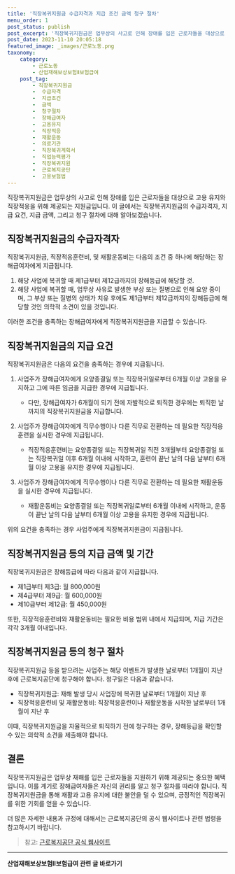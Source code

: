```yaml
---
title: '직장복귀지원금 수급자격과 지급 조건 금액 청구 절차'
menu_order: 1
post_status: publish
post_excerpt: '직장복귀지원금은 업무상의 사고로 인해 장애를 입은 근로자들을 대상으로 고용 유지와 직장적응을 위해 제공되는 지원금입니다. 이 글에서는 직장복귀지원금의 수급자격자, 지급 요건, 지급 금액, 그리고 청구 절차에 대해 알아보겠습니다.'
post_date: 2023-11-10 20:05:18
featured_image: _images/근로노동.png
taxonomy:
    category:
        - 근로노동
        - 산업재해보상보험Ⅱ보험급여
    post_tag:
        - 직장복귀지원금
        -  수급자격
        -  지급조건
        -  금액
        -  청구절차
        -  장해급여자
        -  고용유지
        -  직장적응
        -  재활운동
        -  의료기관
        -  직장복귀계획서
        -  직업능력평가
        -  직장복귀지원
        -  근로복지공단
        -  고용보험법
---
```




직장복귀지원금은 업무상의 사고로 인해 장애를 입은 근로자들을 대상으로 고용 유지와 직장적응을 위해 제공되는 지원금입니다. 이 글에서는 직장복귀지원금의 수급자격자, 지급 요건, 지급 금액, 그리고 청구 절차에 대해 알아보겠습니다.

## 직장복귀지원금의 수급자격자

직장복귀지원금, 직장적응훈련비, 및 재활운동비는 다음의 조건 중 하나에 해당하는 장해급여자에게 지급됩니다.

1. 해당 사업에 복귀할 때 제1급부터 제12급까지의 장해등급에 해당할 것.
2. 해당 사업에 복귀할 때, 업무상 사유로 발생한 부상 또는 질병으로 인해 요양 중이며, 그 부상 또는 질병의 상태가 치유 후에도 제1급부터 제12급까지의 장해등급에 해당할 것인 의학적 소견이 있을 것입니다.

이러한 조건을 충족하는 장해급여자에게 직장복귀지원금을 지급할 수 있습니다.

## 직장복귀지원금의 지급 요건

직장복귀지원금은 다음의 요건을 충족하는 경우에 지급됩니다.

1. 사업주가 장해급여자에게 요양종결일 또는 직장복귀일로부터 6개월 이상 고용을 유지하고 그에 따른 임금을 지급한 경우에 지급됩니다.
   - 다만, 장해급여자가 6개월이 되기 전에 자발적으로 퇴직한 경우에는 퇴직한 날까지의 직장복귀지원금을 지급합니다.

2. 사업주가 장해급여자에게 직무수행이나 다른 직무로 전환하는 데 필요한 직장적응훈련을 실시한 경우에 지급됩니다.
   - 직장적응훈련비는 요양종결일 또는 직장복귀일 직전 3개월부터 요양종결일 또는 직장복귀일 이후 6개월 이내에 시작하고, 훈련이 끝난 날의 다음 날부터 6개월 이상 고용을 유지한 경우에 지급됩니다.

3. 사업주가 장해급여자에게 직무수행이나 다른 직무로 전환하는 데 필요한 재활운동을 실시한 경우에 지급됩니다.
   - 재활운동비는 요양종결일 또는 직장복귀일로부터 6개월 이내에 시작하고, 운동이 끝난 날의 다음 날부터 6개월 이상 고용을 유지한 경우에 지급됩니다.

위의 요건을 충족하는 경우 사업주에게 직장복귀지원금이 지급됩니다.

## 직장복귀지원금 등의 지급 금액 및 기간

직장복귀지원금은 장해등급에 따라 다음과 같이 지급됩니다.

- 제1급부터 제3급: 월 800,000원
- 제4급부터 제9급: 월 600,000원
- 제10급부터 제12급: 월 450,000원

또한, 직장적응훈련비와 재활운동비는 필요한 비용 범위 내에서 지급되며, 지급 기간은 각각 3개월 이내입니다.

## 직장복귀지원금 등의 청구 절차

직장복귀지원금 등을 받으려는 사업주는 해당 이벤트가 발생한 날로부터 1개월이 지난 후에 근로복지공단에 청구해야 합니다. 청구일은 다음과 같습니다.

- 직장복귀지원금: 재해 발생 당시 사업장에 복귀한 날로부터 1개월이 지난 후
- 직장적응훈련비 및 재활운동비: 직장적응훈련이나 재활운동을 시작한 날로부터 1개월이 지난 후

이때, 직장복귀지원금을 자율적으로 퇴직하기 전에 청구하는 경우, 장해등급을 확인할 수 있는 의학적 소견을 제출해야 합니다.

## 결론

직장복귀지원금은 업무상 재해를 입은 근로자들을 지원하기 위해 제공되는 중요한 혜택입니다. 이를 계기로 장해급여자들은 자신의 권리를 알고 청구 절차를 따라야 합니다. 직장복귀지원금을 통해 재활과 고용 유지에 대한 불안을 덜 수 있으며, 긍정적인 직장복귀를 위한 기회를 얻을 수 있습니다.

더 많은 자세한 내용과 규정에 대해서는 근로복지공단의 공식 웹사이트나 관련 법령을 참고하시기 바랍니다.

> 참고: [근로복지공단 공식 웹사이트](https://www.kcomwel.or.kr/kcomwel/main/)
<!-- wp:separator -->
<hr class="wp-block-separator has-alpha-channel-opacity"/>
<!-- /wp:separator -->

<!-- wp:group {"backgroundColor":"base","layout":{"type":"constrained"}} -->
<div class="wp-block-group has-base-background-color has-background"><!-- wp:paragraph {"align":"center","fontSize":"medium"} -->
<p class="has-text-align-center has-large-font-size"><strong>산업재해보상보험Ⅱ보험급여 관련 글 바로가기</strong></p>
<!-- /wp:paragraph -->


<!-- wp:latest-posts
{"categories":[{"id":10872,"count":19,"description":"","link":"https://uknowlaw.com/category/%ec%82%b0%ec%97%85%ec%9e%ac%ed%95%b4%eb%b3%b4%ec%83%81%eb%b3%b4%ed%97%98%e2%85%b1%eb%b3%b4%ed%97%98%ea%b8%89%ec%97%ac/","name":"산업재해보상보험Ⅱ보험급여","slug":"산업재해보상보험Ⅱ보험급여","taxonomy":"category","parent":0,"meta":[],"_links":{"self":[{"href":"https://uknowlaw.com/wp-json/wp/v2/categories/10872"}],"collection":[{"href":"https://uknowlaw.com/wp-json/wp/v2/categories"}],"about":[{"href":"https://uknowlaw.com/wp-json/wp/v2/taxonomies/category"}],"wp:post_type":[{"href":"https://uknowlaw.com/wp-json/wp/v2/posts?categories=10872"}],"curies":[{"name":"wp","href":"https://api.w.org/{rel}","templated":true}]}}],"postsToShow":100,"excerptLength":28,"postLayout":"grid","columns":2,"featuredImageAlign":"left","featuredImageSizeSlug":"large","fontSize":"small"} /--></div>
<!-- /wp:group -->